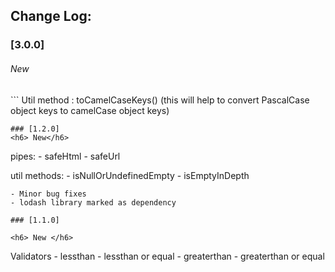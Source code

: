 ## Change Log:

### [3.0.0]
<h6> New</h6>
```
Util method : toCamelCaseKeys()
(this will help to convert PascalCase object keys to camelCase object keys)

```
### [1.2.0]
<h6> New</h6>
```
pipes: 
    - safeHtml
    - safeUrl

util methods:
    - isNullOrUndefinedEmpty
    - isEmptyInDepth
```
- Minor bug fixes
- lodash library marked as dependency

### [1.1.0]

<h6> New </h6>
```
Validators
    - lessthan
    - lessthan or equal
    - greaterthan
    - greaterthan or equal
```


